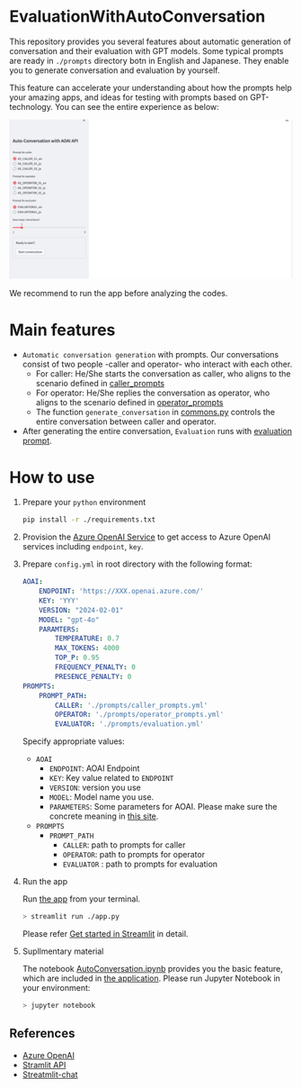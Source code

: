 # EvaluationWithAutoConversation

This repository provides you several features about automatic generation of conversation and their evaluation with GPT models. Some typical prompts are ready in `./prompts` directory botn in English and Japanese. They enable you to generate conversation and evaluation by yourself.

This feature can accelerate your understanding about how the prompts help your amazing apps, and ideas for testing with prompts based on GPT-technology. You can see the entire experience as below:

![How to generate](./images/how-to-use.gif)


We recommend to run the app before analyzing the codes.


# Main features
- `Automatic conversation generation` with prompts. Our conversations consist of two people -caller and operator- who interact with each other.
    - For caller: He/She starts the conversation as caller, who aligns to the scenario defined in [caller_prompts](./prompts/caller_prompts.yml)
    - For operator: He/She replies the conversation as operator, who aligns to the scenario defined in [operator_prompts](./prompts/operator_prompts.yml)
    - The function `generate_conversation` in [commons.py](./src/common.py) controls the entire conversation between caller and operator.
- After generating the entire conversation, `Evaluation` runs with [evaluation prompt](./prompts/evaluation.yml).


# How to use

1. Prepare your `python` environment
    ```sh
    pip install -r ./requirements.txt
    ```

2. Provision the [Azure OpenAI Service](https://learn.microsoft.com/en-us/azure/ai-services/openai/) to get access to Azure OpenAI services including `endpoint`, `key`.

3. Prepare `config.yml` in root directory with the following format:

    ```yml
    AOAI:
        ENDPOINT: 'https://XXX.openai.azure.com/'
        KEY: 'YYY'
        VERSION: "2024-02-01"
        MODEL: "gpt-4o"
        PARAMTERS: 
            TEMPERATURE: 0.7
            MAX_TOKENS: 4000
            TOP_P: 0.95
            FREQUENCY_PENALTY: 0
            PRESENCE_PENALTY: 0
    PROMPTS:
        PROMPT_PATH:
            CALLER: './prompts/caller_prompts.yml'
            OPERATOR: './prompts/operator_prompts.yml'
            EVALUATOR: './prompts/evaluation.yml'
    ```

    Specify appropriate values:
    - `AOAI`
        - `ENDPOINT`: AOAI Endpoint
        - `KEY`: Key value related to `ENDPOINT`
        - `VERSION`: version you use
        - `MODEL`: Model name you use.
        - `PARAMETERS`: Some parameters for AOAI. Please make sure the concrete meaning in [this site](https://learn.microsoft.com/en-us/azure/ai-services/openai/reference).
    - `PROMPTS`
        - `PROMPT_PATH`
            - `CALLER`: path to prompts for caller
            - `OPERATOR`: path to prompts for operator
            - `EVALUATOR` : path to prompts for evaluation    
    

4. Run the app

    Run [the app](./app.py) from your terminal.
    ```sh
    > streamlit run ./app.py
    ```
    Please refer [Get started in Streamlit](https://docs.streamlit.io/get-started) in detail.

5. Supllmentary material

    The notebook [AutoConversation.ipynb](./AutoConversation.ipynb) provides you the basic feature, which are included in [the application](./app.py). Please run Jupyter Notebook in your environment:

    ```sh
    > jupyter notebook
    ```

## References
- [Azure OpenAI](https://learn.microsoft.com/en-us/azure/ai-services/openai/)
- [Stramlit API](https://docs.streamlit.io/develop/api-reference)
- [Streatmlit-chat](https://github.com/AI-Yash/st-chat)